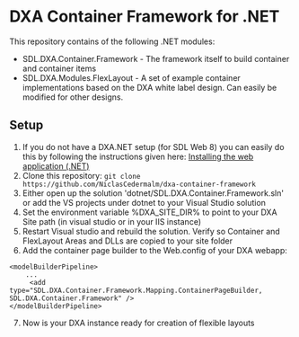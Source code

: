 DXA Container Framework for .NET
==================================

This repository contains of the following .NET modules:
* SDL.DXA.Container.Framework - The framework itself to build container and container items
* SDL.DXA.Modules.FlexLayout - A set of example container implementations based on the DXA white label design. Can easily be modified for other designs.


Setup
-------------
1. If you do not have a DXA.NET setup (for SDL Web 8) you can easily do this by following the instructions given here: [Installing the web application (.NET)](http://docs.sdl.com/LiveContent/content/en-US/SDL%20DXA-v6/GUID-8633F5AE-8472-4D53-AD38-A7A33DD1F5A3)
2. Clone this repository: `git clone https://github.com/NiclasCedermalm/dxa-container-framework`
3. Either open up the solution 'dotnet/SDL.DXA.Container.Framework.sln' or add the VS projects under dotnet to your Visual Studio solution
4. Set the environment variable %DXA_SITE_DIR% to point to your DXA Site path (in visual studio or in your IIS instance)
5. Restart Visual studio and rebuild the solution. Verify so Container and FlexLayout Areas and DLLs are copied to your site folder
6. Add the container page builder to the Web.config of your DXA webapp:
```
<modelBuilderPipeline>
    ...
	 <add type="SDL.DXA.Container.Framework.Mapping.ContainerPageBuilder, SDL.DXA.Container.Framework" />
</modelBuilderPipeline>
```
7. Now is your DXA instance ready for creation of flexible layouts
